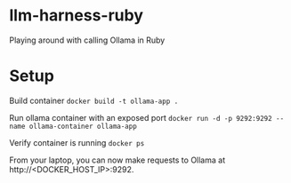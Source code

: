 # llm-harness-ruby
Playing around with calling Ollama in Ruby


# Setup

Build container
`docker build -t ollama-app .`


Run ollama container with an exposed port
`docker run -d -p 9292:9292 --name ollama-container ollama-app
`

Verify container is running
`docker ps`

From your laptop, you can now make requests to Ollama at http://<DOCKER_HOST_IP>:9292.